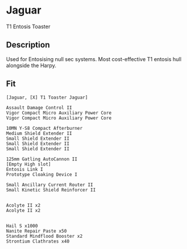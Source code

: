 # Jaguar

T1 Entosis Toaster

## Description

Used for Entosising null sec systems. Most cost-effective T1 entosis hull alongside the Harpy.

## Fit
```
[Jaguar, [X] T1 Toaster Jaguar]

Assault Damage Control II
Vigor Compact Micro Auxiliary Power Core
Vigor Compact Micro Auxiliary Power Core

10MN Y-S8 Compact Afterburner
Medium Shield Extender II
Small Shield Extender II
Small Shield Extender II
Small Shield Extender II

125mm Gatling AutoCannon II
[Empty High slot]
Entosis Link I
Prototype Cloaking Device I

Small Ancillary Current Router II
Small Kinetic Shield Reinforcer II


Acolyte II x2
Acolyte II x2


Hail S x1000
Nanite Repair Paste x50
Standard Mindflood Booster x2
Strontium Clathrates x40
```

